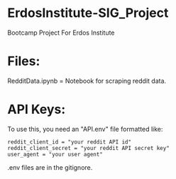 # ErdosInstitute-SIG_Project
Bootcamp Project For Erdos Institute


# Files:

RedditData.ipynb = Notebook for scraping reddit data.





# API Keys:

To use this, you need an "API.env" file formatted like:

```
reddit_client_id = "your reddit API id"
reddit_client_secret = "your reddit API secret key" 
user_agent = "your user agent"
```

.env files are in the gitignore.

